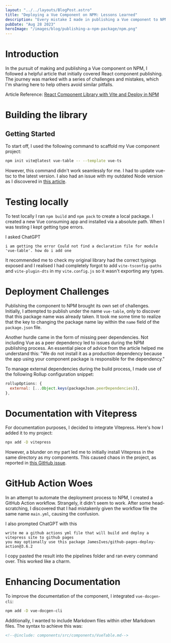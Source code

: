 ```yaml
---
layout: "../../layouts/BlogPost.astro"
title: "Deploying a Vue Component on NPM: Lessons Learned"
description: "Every mistake I made in publishing a Vue component to NPM"
pubDate: "Aug 28 2023"
heroImage: "/images/blog/publishing-a-npm-package/npm.png"
---
```


# Introduction

In the pursuit of making and publishing a Vue component on NPM, I followed a helpful article that initially covered React component publishing. The journey was marked with a series of challenges and mistakes, which I'm sharing here to help others avoid similar pitfalls.

Article Reference: [React Component Library with Vite and Deploy in NPM](https://articles.wesionary.team/react-component-library-with-vite-and-deploy-in-npm-579c2880d6ff)

# Building the library

## Getting Started

To start off, I used the following command to scaffold my Vue component project:

```bash
npm init vite@latest vue-table -- --template vue-ts
```

However, this command didn't work seamlessly for me. I had to update vue-tsc to the latest version.
I also had an issue with my outdated Node version as I discovered in [this article](https://github.com/unjs/consola/issues/204).

# Testing locally

To test locally I ran `npm build` and `npm pack` to create a local package. I created a new Vue consuming app and installed via a absolute path. When I was testing I kept getting type errors. 

I asked ChatGPT 

```i am getting the error Could not find a declaration file for module 'vue-table'. how do i add one```

It recommended me to check my original library had the correct typings exposed and I realised I had completely forgot to add `vite-tsconfig-paths` and `vite-plugin-dts` in my `vite.config.js` so it wasn't exporting any types.

# Deployment Challenges

Publishing the component to NPM brought its own set of challenges. Initially, I attempted to publish under the name `vue-table`, only to discover that this package name was already taken. It took me some time to realize that the key to changing the package name lay within the `name` field of the `package.json` file.

Another hurdle came in the form of missing peer dependencies. Not including Vue as a peer dependency led to issues during the NPM publishing process. An essential piece of advice from the article helped me understand this: "We do not install it as a production dependency because the app using your component package is responsible for the dependency."

To manage external dependencies during the build process, I made use of the following Rollup configuration snippet:

```js
rollupOptions: {
  external: [...Object.keys(packageJson.peerDependencies)],
},
```

# Documentation with Vitepress

For documentation purposes, I decided to integrate Vitepress. Here's how I added it to my project:

```bash
npx add -D vitepress
```

However, a blunder on my part led me to initially install Vitepress in the same directory as my components. This caused chaos in the project, as reported in [this GitHub issue](https://github.com/vuejs/vitepress/issues/2220).

# GitHub Action Woes

In an attempt to automate the deployment process to NPM, I created a GitHub Action workflow. Strangely, it didn't seem to work. After some head-scratching, I discovered that I had mistakenly given the workflow file the same name `main.yml`, causing the confusion.

I also prompted ChatGPT with this

```
write me a github actions yml file that will build and deploy a vitepress site to github pages 
you may optionally use this package JamesIves/github-pages-deploy-action@3.6.2
```

I copy pasted the result into the pipelines folder and ran every command over. This worked like a charm. 

# Enhancing Documentation

To improve the documentation of the component, I integrated `vue-docgen-cli`:

```bash
npm add -D vue-docgen-cli
```

Additionally, I wanted to include Markdown files within other Markdown files. The syntax to achieve this was:

```markdown
<!--@include: components/src/components/VueTable.md-->
```



